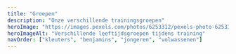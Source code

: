 ```yaml
---
title: "Groepen"
description: "Onze verschillende trainingsgroepen"
heroImage: "https://images.pexels.com/photos/6253312/pexels-photo-6253312.jpeg?auto=compress&cs=tinysrgb&w=800"
heroImageAlt: "Verschillende leeftijdsgroepen tijdens training"
navOrder: ["kleuters", "benjamins", "jongeren", "volwassenen"]
---
```


<!-- TODO: groepen -->
